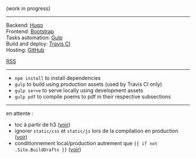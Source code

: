 (work in progress)  

---

Backend: [Hugo](https://gohugo.io/)  
Frontend: [Bootstrap](http://getbootstrap.com/)  
Tasks automation: [Gulp](https://gulpjs.com/)  
Build and deploy: [Travis CI](https://travis-ci.org)  
Hosting: [GitHub](https://pages.github.com/)  

[RSS](https://inwardmovement.github.io/index.xml)  

---

- `npm install` to install dependencies
- `gulp` to build using production assets (used by Travis CI only)
- `gulp serve` to serve locally using development assets
- `gulp pdf` to compile poems to pdf in their respective subsections

---

en attente :  
- toc à partir de h3 ([voir](https://gohugo.io/content-management/toc/))
- ignorer `static/css` et `static/js` lors de la compilation en production ([voir](https://discourse.gohugo.io/t/solved-ignoring-theme-assets/3584/6?u=inwardmovement))
- conditionnement local/production autrement que `{{ if not .Site.BuildDrafts }}` ([voir](https://discourse.gohugo.io/t/distinguish-production-from-development/2855/2?u=inwardmovement))
